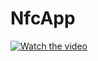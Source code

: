# NfcApp

[![Watch the video](https://img.youtube.com/vi/HWGjlY-f3OA/0.jpg)](https://youtu.be/HWGjlY-f3OA)
